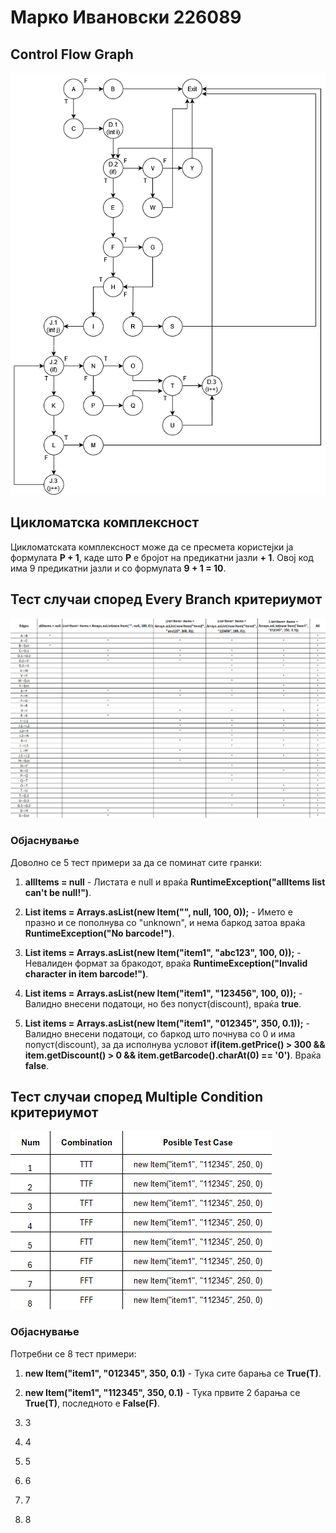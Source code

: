 # Марко Ивановски 226089

## Control Flow Graph
![Graph](https://github.com/Marko-Ivanovski/SI_2024_lab2_226089/blob/master/Graph.png)
## Цикломатска комплексност
Цикломатската комплексност може да се пресмета користејки ја формулата <b>P + 1</b>, каде што <b>P</b> е бројот на предикатни јазли <b>+ 1</b>. Овој код има 9 предикатни јазли и со формулата <b>9 + 1 = 10</b>.
## Тест случаи според Every Branch критериумот
![Graph](https://github.com/Marko-Ivanovski/SI_2024_lab2_226089/blob/master/TestCases1.png)
### Објаснување
Доволно се 5 тест примери за да се поминат сите гранки:
<ol>
  <li>
    <p><b>allItems = null</b> - Листата е null и враќа <b>RuntimeException("allItems list can't be null!")</b>.</p>
  </li>
  <li>
    <p><b>List<Item> items = Arrays.asList(new Item("", null, 100, 0));</b> - Името е празно и се пополнува со "unknown", и нема баркод затоа враќа <b>RuntimeException("No barcode!")</b>.</p>
  </li>
  <li>
    <p><b>List<Item> items = Arrays.asList(new Item("item1", "abc123", 100, 0));</b> - Невалиден формат за бракодот, враќа <b>RuntimeException("Invalid character in item barcode!")</b>.</p>
  </li>
  <li>
    <p><b>List<Item> items = Arrays.asList(new Item("item1", "123456", 100, 0));</b> - Валидно внесени податоци, но без попуст(discount), враќа <b>true</b>.</p>
  </li>
  <li>
    <p><b>List<Item> items = Arrays.asList(new Item("item1", "012345", 350, 0.1));</b> - Валидно внесени податоци, со баркод што почнува со 0 и има попуст(discount), за да исполнува условот <b>if(item.getPrice() > 300 && item.getDiscount() > 0 && item.getBarcode().charAt(0) == '0')</b>. Враќа <b>false</b>.</p>
  </li>
</ol>
      
## Тест случаи според Multiple Condition критериумот
![Graph](https://github.com/Marko-Ivanovski/SI_2024_lab2_226089/blob/master/TestCases2.png)
### Објаснување
Потребни се 8 тест примери:
<ol>
  <li>
    <p><b>new Item("item1", "012345", 350, 0.1)</b> - Тука сите барања се <b>True(T)</b>.</p>
  </li>
  <li>
    <p><b>new Item("item1", "112345", 350, 0.1)</b> - Тука првите 2 барања се <b>True(T)</b>, последното е <b>False(F)</b>.</p>
  </li>
  <li>
    <p>3</p>
  </li>
  <li>
    <p>4</p>
  </li>
  <li>
    <p>5</p>
  </li>
    <li>
    <p>6</p>
  </li>
  <li>
    <p>7</p>
  </li>
  <li>
    <p>8</p>
  </li>
</ol>
